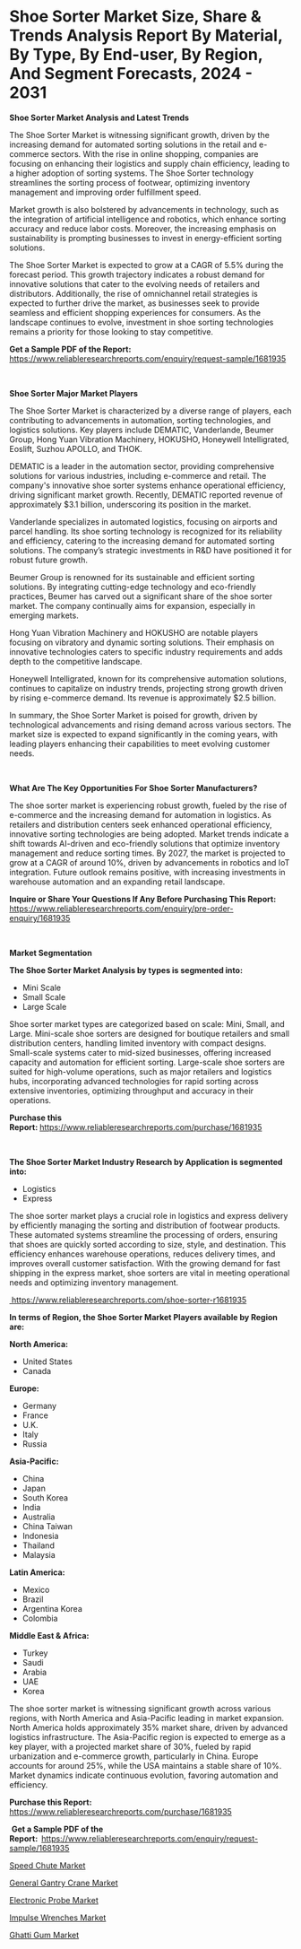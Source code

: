 <p><h1>Shoe Sorter Market Size, Share & Trends Analysis Report By Material, By Type, By End-user, By Region, And Segment Forecasts, 2024 - 2031</h1></p><p><strong>Shoe Sorter Market Analysis and Latest Trends</strong></p>
<p><p>The Shoe Sorter Market is witnessing significant growth, driven by the increasing demand for automated sorting solutions in the retail and e-commerce sectors. With the rise in online shopping, companies are focusing on enhancing their logistics and supply chain efficiency, leading to a higher adoption of sorting systems. The Shoe Sorter technology streamlines the sorting process of footwear, optimizing inventory management and improving order fulfillment speed.</p><p>Market growth is also bolstered by advancements in technology, such as the integration of artificial intelligence and robotics, which enhance sorting accuracy and reduce labor costs. Moreover, the increasing emphasis on sustainability is prompting businesses to invest in energy-efficient sorting solutions. </p><p>The Shoe Sorter Market is expected to grow at a CAGR of 5.5% during the forecast period. This growth trajectory indicates a robust demand for innovative solutions that cater to the evolving needs of retailers and distributors. Additionally, the rise of omnichannel retail strategies is expected to further drive the market, as businesses seek to provide seamless and efficient shopping experiences for consumers. As the landscape continues to evolve, investment in shoe sorting technologies remains a priority for those looking to stay competitive.</p></p>
<p><strong>Get a Sample PDF of the Report:&nbsp;</strong> <a href="https://www.reliableresearchreports.com/enquiry/request-sample/1681935?utm_campaign=121&utm_medium=2&utm_source=Github&utm_content=ia&utm_term=01102024&utm_id=shoe-sorter">https://www.reliableresearchreports.com/enquiry/request-sample/1681935</a></p>
<p>&nbsp;</p>
<p><strong>Shoe Sorter Major Market Players</strong></p>
<p><p>The Shoe Sorter Market is characterized by a diverse range of players, each contributing to advancements in automation, sorting technologies, and logistics solutions. Key players include DEMATIC, Vanderlande, Beumer Group, Hong Yuan Vibration Machinery, HOKUSHO, Honeywell Intelligrated, Eoslift, Suzhou APOLLO, and THOK. </p><p>DEMATIC is a leader in the automation sector, providing comprehensive solutions for various industries, including e-commerce and retail. The company's innovative shoe sorter systems enhance operational efficiency, driving significant market growth. Recently, DEMATIC reported revenue of approximately $3.1 billion, underscoring its position in the market.</p><p>Vanderlande specializes in automated logistics, focusing on airports and parcel handling. Its shoe sorting technology is recognized for its reliability and efficiency, catering to the increasing demand for automated sorting solutions. The company’s strategic investments in R&D have positioned it for robust future growth.</p><p>Beumer Group is renowned for its sustainable and efficient sorting solutions. By integrating cutting-edge technology and eco-friendly practices, Beumer has carved out a significant share of the shoe sorter market. The company continually aims for expansion, especially in emerging markets.</p><p>Hong Yuan Vibration Machinery and HOKUSHO are notable players focusing on vibratory and dynamic sorting solutions. Their emphasis on innovative technologies caters to specific industry requirements and adds depth to the competitive landscape.</p><p>Honeywell Intelligrated, known for its comprehensive automation solutions, continues to capitalize on industry trends, projecting strong growth driven by rising e-commerce demand. Its revenue is approximately $2.5 billion.</p><p>In summary, the Shoe Sorter Market is poised for growth, driven by technological advancements and rising demand across various sectors. The market size is expected to expand significantly in the coming years, with leading players enhancing their capabilities to meet evolving customer needs.</p></p>
<p>&nbsp;</p>
<p><strong>What Are The Key Opportunities For Shoe Sorter Manufacturers?</strong></p>
<p><p>The shoe sorter market is experiencing robust growth, fueled by the rise of e-commerce and the increasing demand for automation in logistics. As retailers and distribution centers seek enhanced operational efficiency, innovative sorting technologies are being adopted. Market trends indicate a shift towards AI-driven and eco-friendly solutions that optimize inventory management and reduce sorting times. By 2027, the market is projected to grow at a CAGR of around 10%, driven by advancements in robotics and IoT integration. Future outlook remains positive, with increasing investments in warehouse automation and an expanding retail landscape.</p></p>
<p><strong>Inquire or Share Your Questions If Any Before Purchasing This Report:</strong> <a href="https://www.reliableresearchreports.com/enquiry/pre-order-enquiry/1681935?utm_campaign=121&utm_medium=2&utm_source=Github&utm_content=ia&utm_term=01102024&utm_id=shoe-sorter">https://www.reliableresearchreports.com/enquiry/pre-order-enquiry/1681935</a></p>
<p>&nbsp;</p>
<p><strong>Market Segmentation</strong></p>
<p><strong>The Shoe Sorter Market Analysis by types is segmented into:</strong></p>
<p><ul><li>Mini Scale</li><li>Small Scale</li><li>Large Scale</li></ul></p>
<p><p>Shoe sorter market types are categorized based on scale: Mini, Small, and Large. Mini-scale shoe sorters are designed for boutique retailers and small distribution centers, handling limited inventory with compact designs. Small-scale systems cater to mid-sized businesses, offering increased capacity and automation for efficient sorting. Large-scale shoe sorters are suited for high-volume operations, such as major retailers and logistics hubs, incorporating advanced technologies for rapid sorting across extensive inventories, optimizing throughput and accuracy in their operations.</p></p>
<p><strong>Purchase this Report:&nbsp;</strong><a href="https://www.reliableresearchreports.com/purchase/1681935?utm_campaign=121&utm_medium=2&utm_source=Github&utm_content=ia&utm_term=01102024&utm_id=shoe-sorter">https://www.reliableresearchreports.com/purchase/1681935</a></p>
<p>&nbsp;</p>
<p><strong>The Shoe Sorter Market Industry Research by Application is segmented into:</strong></p>
<p><ul><li>Logistics</li><li>Express</li></ul></p>
<p><p>The shoe sorter market plays a crucial role in logistics and express delivery by efficiently managing the sorting and distribution of footwear products. These automated systems streamline the processing of orders, ensuring that shoes are quickly sorted according to size, style, and destination. This efficiency enhances warehouse operations, reduces delivery times, and improves overall customer satisfaction. With the growing demand for fast shipping in the express market, shoe sorters are vital in meeting operational needs and optimizing inventory management.</p></p>
<p><a href="https://www.reliableresearchreports.com/shoe-sorter-r1681935?utm_campaign=121&utm_medium=2&utm_source=Github&utm_content=ia&utm_term=01102024&utm_id=shoe-sorter">&nbsp;https://www.reliableresearchreports.com/shoe-sorter-r1681935</a></p>
<p><strong>In terms of Region, the Shoe Sorter Market Players available by Region are:</strong></p>
<p>
    <p> <strong> North America: </strong>
        <ul>
            <li>United States</li>
            <li>Canada</li>
        </ul>
        </p> 
    <p> <strong> Europe: </strong>
        <ul>
            <li>Germany</li>
            <li>France</li>
            <li>U.K.</li>
            <li>Italy</li>
            <li>Russia</li>
        </ul>
        </p> 
    <p> <strong> Asia-Pacific: </strong>
        <ul>
            <li>China</li>
            <li>Japan</li>
            <li>South Korea</li>
            <li>India</li>
            <li>Australia</li>
            <li>China Taiwan</li>
            <li>Indonesia</li>
            <li>Thailand</li>
            <li>Malaysia</li>
        </ul>
        </p> 
    <p> <strong> Latin America: </strong>
        <ul>
            <li>Mexico</li>
            <li>Brazil</li>
            <li>Argentina Korea</li>
            <li>Colombia</li>
        </ul>
        </p> 
    <p> <strong> Middle East & Africa: </strong>
        <ul>
            <li>Turkey</li>
            <li>Saudi</li>
            <li>Arabia</li>
            <li>UAE</li>
            <li>Korea</li>
        </ul>
    </p>
    </p>
<p><p>The shoe sorter market is witnessing significant growth across various regions, with North America and Asia-Pacific leading in market expansion. North America holds approximately 35% market share, driven by advanced logistics infrastructure. The Asia-Pacific region is expected to emerge as a key player, with a projected market share of 30%, fueled by rapid urbanization and e-commerce growth, particularly in China. Europe accounts for around 25%, while the USA maintains a stable share of 10%. Market dynamics indicate continuous evolution, favoring automation and efficiency.</p></p>
<p><strong>Purchase this Report: </strong><a href="https://www.reliableresearchreports.com/purchase/1681935?utm_campaign=121&utm_medium=2&utm_source=Github&utm_content=ia&utm_term=01102024&utm_id=shoe-sorter">https://www.reliableresearchreports.com/purchase/1681935</a></p>
<p>&nbsp;<strong>Get a Sample PDF of the Report:&nbsp;&nbsp;</strong><a href="https://www.reliableresearchreports.com/enquiry/request-sample/1681935?utm_campaign=121&utm_medium=2&utm_source=Github&utm_content=ia&utm_term=01102024&utm_id=shoe-sorter">https://www.reliableresearchreports.com/enquiry/request-sample/1681935</a></p>
<p><strong></strong></p>
<p><p><a href="https://www.linkedin.com/pulse/speed-chute-market-growth-segmentation-regional-analysis-dd4qc?utm_campaign=121&utm_medium=2&utm_source=Github&utm_content=ia&utm_term=01102024&utm_id=shoe-sorter">Speed Chute Market</a></p><p><a href="https://github.com/RunaHaque64/Market-Research-Report-List-1/blob/main/general-gantry-crane-market.md?utm_campaign=121&utm_medium=2&utm_source=Github&utm_content=ia&utm_term=01102024&utm_id=shoe-sorter">General Gantry Crane Market</a></p><p><a href="https://issuu.com/reportprime-2/docs/electronic-probe-market-size-2030.p_1926f10cfac9b8?utm_campaign=121&utm_medium=2&utm_source=Github&utm_content=ia&utm_term=01102024&utm_id=shoe-sorter">Electronic Probe Market</a></p><p><a href="https://github.com/CarolynWatkins697/Market-Research-Report-List-1/blob/main/impulse-wrenches-market.md?utm_campaign=121&utm_medium=2&utm_source=Github&utm_content=ia&utm_term=01102024&utm_id=shoe-sorter">Impulse Wrenches Market</a></p><p><a href="https://www.linkedin.com/pulse/ghatti-gum-market-analysis-report-global-insights-region-type-tq78c?utm_campaign=121&utm_medium=2&utm_source=Github&utm_content=ia&utm_term=01102024&utm_id=shoe-sorter">Ghatti Gum Market</a></p></p>